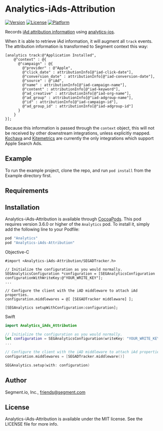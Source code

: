 # Analytics-iAds-Attribution

[![Version](https://img.shields.io/cocoapods/v/Analytics-iAds-Attribution.svg?style=flat)](http://cocoapods.org/pods/Analytics-iAds-Attribution)
[![License](https://img.shields.io/cocoapods/l/Analytics-iAds-Attribution.svg?style=flat)](http://cocoapods.org/pods/Analytics-iAds-Attribution)
[![Platform](https://img.shields.io/cocoapods/p/Analytics-iAds-Attribution.svg?style=flat)](http://cocoapods.org/pods/Analytics-iAds-Attribution)

Records [iAd attribution information](http://searchads.apple.com/help/measure-results/) using [analytics-ios](https://github.com/segmentio/analytics-ios).

When it is able to retrieve iAd information, it will augment all `track` events. The attribution information is transformed to Segment context this way:

```obj-c
[analytics track:@"Application Installed",
    @"context" : @{
      @"campaign" : @{
        @"provider" : @"Apple",
        @"click_date" : attributionInfo[@"iad-click-date"],
        @"conversion_date" : attributionInfo[@"iad-conversion-date"],
        @"source" : @"iAd",
        @"name" : attributionInfo[@"iad-campaign-name"],
        @"content" : attributionInfo[@"iad-keyword"],
        @"ad_creative" : attributionInfo[@"iad-org-name"],
        @"ad_group" : attributionInfo[@"iad-adgroup-name"],
        @"id" : attributionInfo[@"iad-campaign-id"],
        @"ad_group_id" : attributionInfo[@"iad-adgroup-id"]
      }    
    }
}];
```

Because this information is passed through the `context` object, this will not be received by other downstream integrations, unless explicitly mapped. [Kochava](https://segment.com/docs/integrations/kochava/) and [Kitemetrics](https://segment.com/integrations/kitemetrics/) are currently the only integrations which support Apple Search Ads.


## Example

To run the example project, clone the repo, and run `pod install` from the Example directory first.

## Requirements

## Installation

Analytics-iAds-Attribution is available through [CocoaPods](http://cocoapods.org). This pod requires version 3.6.0 or higher of the `Analytics` pod. To install it, simply add the following line to your Podfile:

```ruby
pod "Analytics"
pod "Analytics-iAds-Attribution"
```

Objective-C
```obj-c
#import <Analytics-iAds-Attribution/SEGADTracker.h>

// Initialize the configuration as you would normally.
SEGAnalyticsConfiguration *configuration = [SEGAnalyticsConfiguration configurationWithWriteKey:@"YOUR_WRITE_KEY"];
...

// Configure the client with the iAD middleware to attach iAd properties.
configuration.middlewares = @[ [SEGADTracker middleware] ];

[SEGAnalytics setupWithConfiguration:configuration];
```

Swift
```swift
import Analytics_iAds_Attribution

// Initialize the configuration as you would normally.
let configuration = SEGAnalyticsConfiguration(writeKey: "YOUR_WRITE_KEY")
...

// Configure the client with the iAD middleware to attach iAd properties.
configuration.middlewares = [SEGADTracker.middleware()]

SEGAnalytics.setup(with: configuration)
```

## Author

Segment.io, Inc., friends@segment.com

## License

Analytics-iAds-Attribution is available under the MIT license. See the LICENSE file for more info.
